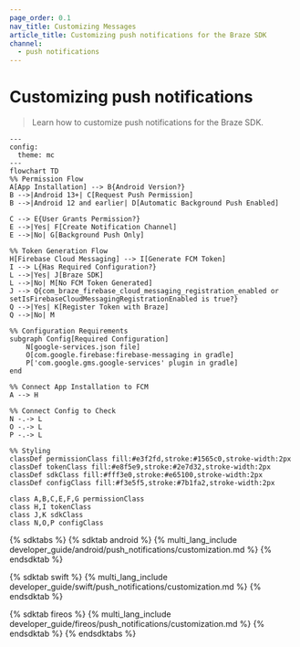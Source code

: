 ```yaml
---
page_order: 0.1
nav_title: Customizing Messages
article_title: Customizing push notifications for the Braze SDK
channel:
  - push notifications
---
```


# Customizing push notifications

> Learn how to customize push notifications for the Braze SDK.

```mermaid
---
config:
  theme: mc
---
flowchart TD
%% Permission Flow
A[App Installation] --> B{Android Version?}
B -->|Android 13+| C[Request Push Permission]
B -->|Android 12 and earlier| D[Automatic Background Push Enabled]
    
C --> E{User Grants Permission?}
E -->|Yes| F[Create Notification Channel]
E -->|No| G[Background Push Only]

%% Token Generation Flow
H[Firebase Cloud Messaging] --> I[Generate FCM Token]
I --> L{Has Required Configuration?}
L -->|Yes| J[Braze SDK]
L -->|No| M[No FCM Token Generated]
J --> Q{com_braze_firebase_cloud_messaging_registration_enabled or setIsFirebaseCloudMessagingRegistrationEnabled is true?}
Q -->|Yes| K[Register Token with Braze]
Q -->|No| M

%% Configuration Requirements
subgraph Config[Required Configuration]
    N[google-services.json file]
    O[com.google.firebase:firebase-messaging in gradle]
    P['com.google.gms.google-services' plugin in gradle]
end

%% Connect App Installation to FCM
A --> H

%% Connect Config to Check
N -.-> L
O -.-> L
P -.-> L
    
%% Styling
classDef permissionClass fill:#e3f2fd,stroke:#1565c0,stroke-width:2px
classDef tokenClass fill:#e8f5e9,stroke:#2e7d32,stroke-width:2px
classDef sdkClass fill:#fff3e0,stroke:#e65100,stroke-width:2px
classDef configClass fill:#f3e5f5,stroke:#7b1fa2,stroke-width:2px
    
class A,B,C,E,F,G permissionClass
class H,I tokenClass
class J,K sdkClass
class N,O,P configClass

```

{% sdktabs %}
{% sdktab android %}
{% multi_lang_include developer_guide/android/push_notifications/customization.md %}
{% endsdktab %}

{% sdktab swift %}
{% multi_lang_include developer_guide/swift/push_notifications/customization.md %}
{% endsdktab %}

{% sdktab fireos %}
{% multi_lang_include developer_guide/fireos/push_notifications/customization.md %}
{% endsdktab %}
{% endsdktabs %}
